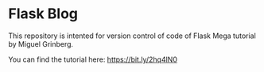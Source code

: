 # Flask Blog

This repository is intented for version control of code of Flask Mega tutorial by Miguel Grinberg.

You can find the tutorial here: https://bit.ly/2hq4lN0
